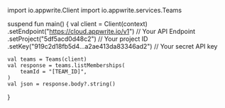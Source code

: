 import io.appwrite.Client
import io.appwrite.services.Teams

suspend fun main() {
    val client = Client(context)
      .setEndpoint("https://cloud.appwrite.io/v1") // Your API Endpoint
      .setProject("5df5acd0d48c2") // Your project ID
      .setKey("919c2d18fb5d4...a2ae413da83346ad2") // Your secret API key

    val teams = Teams(client)
    val response = teams.listMemberships(
        teamId = "[TEAM_ID]",
    )
    val json = response.body?.string()
}